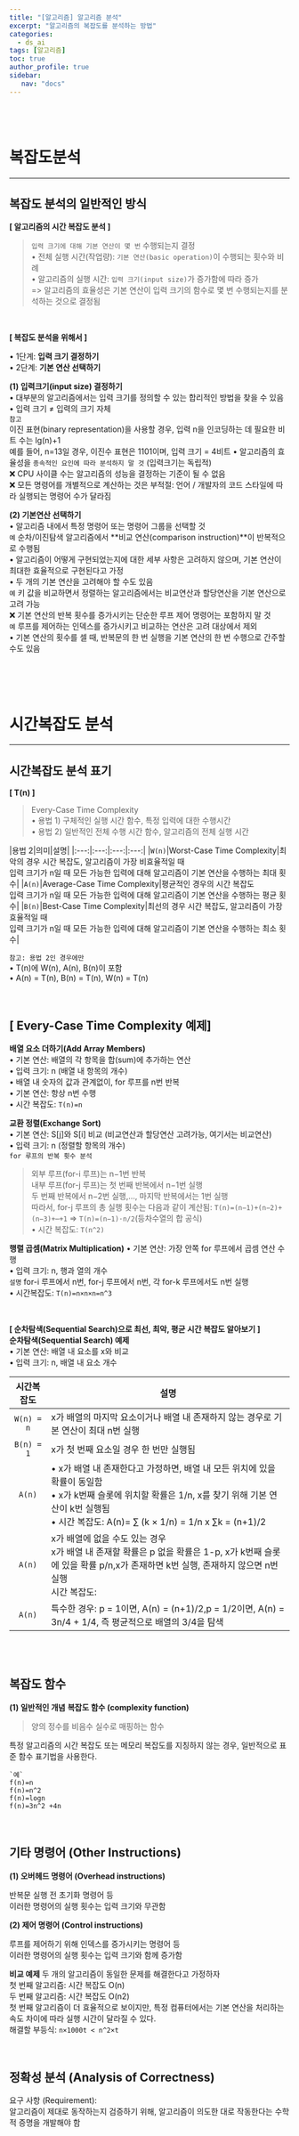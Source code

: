 ```yaml
---
title: "[알고리즘] 알고리즘 분석"
excerpt: "알고리즘의 복잡도를 분석하는 방법"
categories:
  - ds_ai
tags: [알고리즘]
toc: true
author_profile: true 
sidebar:
   nav: "docs"
---
```


<br>
<br>

# **복잡도분석**
---
## **복잡도 분석의 일반적인 방식**
**[ 알고리즘의 시간 복잡도 분석 ]**
> `입력 크기에 대해 기본 연산이 몇 번` 수행되는지 결정<br>
• 전체 실행 시간(작업량): `기본 연산(basic operation)`이 수행되는 횟수와 비례<br>
• 알고리즘의 실행 시간: `입력 크기(input size)`가 증가함에 따라 증가<br>
=> 알고리즘의 효율성은 기본 연산이 입력 크기의 함수로 몇 번 수행되는지를 분석하는 것으로 결정됨

<br>

**[ 복잡도 분석을 위해서 ]**

• 1단계: **입력 크기 결정하기**<br>
• 2단계: **기본 연산 선택하기**

**(1) 입력크기(input size) 결정하기**<br>
• 대부분의 알고리즘에서는 입력 크기를 정의할 수 있는 합리적인 방법을 찾을 수 있음<br>
• 입력 크기 ≠ 입력의 크기 자체<br>
`참고` <br>
이진 표현(binary representation)을 사용할 경우, 입력 n을 인코딩하는 데 필요한 비트 수는 lg(n)+1<br>
예를 들어, n=13일 경우, 이진수 표현은 1101이며, 입력 크기 = 4비트
• 알고리즘의 효율성을 `종속적인 요인에 따라 분석하지 말 것` (입력크기는 독립적)<br>
❌ CPU 사이클 수는 알고리즘의 성능을 결정하는 기준이 될 수 없음<br>
❌ 모든 명령어를 개별적으로 계산하는 것은 부적절: 언어 / 개발자의 코드 스타일에 따라 실행되는 명령어 수가 달라짐<br>

**(2) 기본연산 선택하기**<br>
• 알고리즘 내에서 특정 명령어 또는 명령어 그룹을 선택할 것<br>
`예` 순차/이진탐색 알고리즘에서 **비교 연산(comparison instruction)**이 반복적으로 수행됨<br>
• 알고리즘이 어떻게 구현되었는지에 대한 세부 사항은 고려하지 않으며, 기본 연산이 최대한 효율적으로 구현된다고 가정<br>
• 두 개의 기본 연산을 고려해야 할 수도 있음<br>
`예` 키 값을 비교하면서 정렬하는 알고리즘에서는 비교연산과 할당연산을 기본 연산으로 고려 가능<br>
❌ 기본 연산의 반복 횟수를 증가시키는 단순한 루프 제어 명령어는 포함하지 말 것<br>
`예` 루프를 제어하는 인덱스를 증가시키고 비교하는 연산은 고려 대상에서 제외<br>
• 기본 연산의 횟수를 셀 때, 반복문의 한 번 실행을 기본 연산의 한 번 수행으로 간주할 수도 있음



<br>
<br>
<br>

# **시간복잡도 분석**
---
## **시간복잡도 분석 표기**

**[ T(n) ]**
> Every-Case Time Complexity<br>
> • 용법 1) 구체적인 실행 시간 함수, 특정 입력에 대한 수행시간<br>
> • 용법 2) 일반적인 전체 수행 시간 함수, 알고리즘의 전체 실행 시간


|용법 2|의미|설명|
|:---:|:---:|:---:|:---:|
|`W(n)`|Worst-Case Time Complexity|최악의 경우 시간 복잡도, 알고리즘이 가장 비효율적일 때<br>입력 크기가 n일 때 모든 가능한 입력에 대해 알고리즘이 기본 연산을 수행하는 최대 횟수|
|`A(n)`|Average-Case Time Complexity|평균적인 경우의 시간 복잡도<br>입력 크기가 n일 때 모든 가능한 입력에 대해 알고리즘이 기본 연산을 수행하는 평균 횟수|
|`B(n)`|Best-Case Time Complexity|최선의 경우 시간 복잡도, 알고리즘이 가장 효율적일 때<br>입력 크기가 n일 때 모든 가능한 입력에 대해 알고리즘이 기본 연산을 수행하는 최소 횟수|


`참고: 용법 2인 경우에만` <br>
• T(n)에 W(n), A(n), B(n)이 포함<br>
• A(n) = T(n), B(n) = T(n), W(n) = T(n)



<br>

## **[ Every-Case Time Complexity 예제]**

**배열 요소 더하기(Add Array Members)**<br>
• 기본 연산: 배열의 각 항목을 합(sum)에 추가하는 연산<br>
• 입력 크기: n (배열 내 항목의 개수)<br>
• 배열 내 숫자의 값과 관계없이, for 루프를 n번 반복<br>
• 기본 연산: 항상 n번 수행<br>
• 시간 복잡도: `T(n)=n`<br>

**교환 정렬(Exchange Sort)**<br>
• 기본 연산: S[j]와 S[i] 비교 (비교연산과 할당연산 고려가능, 여기서는 비교연산)<br>
• 입력 크기: n (정렬할 항목의 개수)<br>
`for 루프의 반복 횟수 분석`<br>
> 외부 루프(for-i 루프)는 n−1번 반복<br>
내부 루프(for-j 루프)는 첫 번째 반복에서 n−1번 실행<br>
두 번째 반복에서 n−2번 실행,…, 마지막 반복에서는 1번 실행<br>
따라서, for-j 루프의 총 실행 횟수는 다음과 같이 계산됨: `T(n)=(n−1)+(n−2)+(n−3)+⋯+1` => `T(n)=(n−1)⋅n/2`(등차수열의 합 공식)<br>
• 시간 복잡도: `T(n^2)`

**행렬 곱셈(Matrix Multiplication)**
• 기본 연산: 가장 안쪽 for 루프에서 곱셈 연산 수행<br>
• 입력 크기: n, 행과 열의 개수<br>
`설명` for-i 루프에서 n번, for-j 루프에서 n번, 각 for-k 루프에서도 n번 실행<br>
• 시간복잡도: `T(n)=n×n×n=n^3`<br>
 
<br>

**[ 순차탐색(Sequential Search)으로 최선, 최악, 평균 시간 복잡도 알아보기 ]**<br>
**순차탐색(Sequential Search) 예제**<br>
• 기본 연산: 배열 내 요소를 x와 비교<br>
• 입력 크기: n, 배열 내 요소 개수<br>


|시간복잡도|설명|
|:---:|---|
|`W(n) = n`|x가 배열의 마지막 요소이거나 배열 내 존재하지 않는 경우로 기본 연산이 최대 n번 실행|
|`B(n) = 1`|x가 첫 번째 요소일 경우 한 번만 실행됨|
|`A(n)`|• x가 배열 내 존재한다고 가정하면, 배열 내 모든 위치에 있을 확률이 동일함<br>• x가 k번째 슬롯에 위치할 확률은 1/n, x를 찾기 위해 기본 연산이 k번 실행됨<br>• 시간 복잡도: A(n)= ∑ (k × 1/n) = 1/n x ∑k = (n+1)/2|
|`A(n)`|x가 배열에 없을 수도 있는 경우<br>x가 배열 내 존재할 확률은 p 없을 확률은 1-p, x가 k번째 슬롯에 있을 확률 p/n,x가 존재하면 k번 실행, 존재하지 않으면 n번 실행<br>시간 복잡도: |
|`A(n)`|특수한 경우: p = 1이면, A(n) = (n+1)/2,p = 1/2이면, A(n) = 3n/4 + 1/4, 즉 평균적으로 배열의 3/4을 탐색|


<br>
<br>

## 복잡도 함수

**(1) 일반적인 개념**
**복잡도 함수 (complexity function)**
> 양의 정수를 비음수 실수로 매핑하는 함수

특정 알고리즘의 시간 복잡도 또는 메모리 복잡도를 지칭하지 않는 경우, 일반적으로 표준 함수 표기법을 사용한다. 

```
`예`
f(n)=n
f(n)=n^2 
f(n)=logn
f(n)=3n^2 +4n
```


<br>

## 기타 명령어 (Other Instructions)
**(1) 오버헤드 명령어 (Overhead instructions)**

반복문 실행 전 초기화 명령어 등<br>
이러한 명령어의 실행 횟수는 입력 크기와 무관함<br>

**(2) 제어 명령어 (Control instructions)**

루프를 제어하기 위해 인덱스를 증가시키는 명령어 등<br>
이러한 명령어의 실행 횟수는 입력 크기와 함께 증가함<br>


**비교 예제**
두 개의 알고리즘이 동일한 문제를 해결한다고 가정하자<br>
첫 번째 알고리즘: 시간 복잡도 O(n)<br>
두 번째 알고리즘: 시간 복잡도 O(n2)<br>
첫 번째 알고리즘이 더 효율적으로 보이지만, 특정 컴퓨터에서는 기본 연산을 처리하는 속도 차이에 따라 실행 시간이 달라질 수 있다.<br>
해결할 부등식: `n×1000t < n^2×t`<br>

<br>

## 정확성 분석 (Analysis of Correctness)
요구 사항 (Requirement):<br>
알고리즘이 제대로 동작하는지 검증하기 위해, 알고리즘이 의도한 대로 작동한다는 수학적 증명을 개발해야 함<br>
